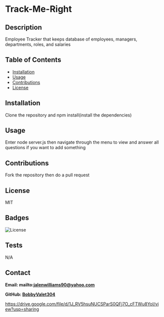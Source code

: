 # Track-Me-Right

## Description

Employee Tracker that keeps database of employees, managers, departments, roles, and salaries

## Table of Contents

- [Installation](#installation)
- [Usage](#usage)
- [Contributions](#contributions)
- [License](#license)

## Installation

Clone the repository and npm install(install the dependencies)

## Usage

Enter node server.js then navigate through the menu to view and answer all questions if you want to add something

## Contributions

Fork the repository then do a pull request

## License

MIT

## Badges

![License](https://img.shields.io/badge/license-MIT-blue)

## Tests

N/A

## Contact

**Email: mailto:jalenwilliams90@yahoo.com**

**GitHub: [BobbyValet304](https://github.com/BobbyValet304)**

https://drive.google.com/file/d/1J_RV5hsuNUCSParS0QFj7O_cFTWu8YoI/view?usp=sharing
